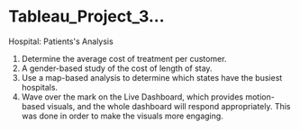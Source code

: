 # Tableau_Project_3...
Hospital: Patients's Analysis
1. Determine the average cost of treatment per customer. 
2. A gender-based study of the cost of length of stay. 
3. Use a map-based analysis to determine which states have the busiest hospitals. 
4. Wave over the mark on the Live Dashboard, which provides motion-based visuals,
and the whole dashboard will respond appropriately. This was done in order to make the visuals more engaging.

